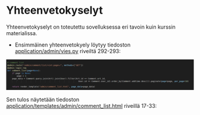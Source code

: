 # Yhteenvetokyselyt 
Yhteenvetokyselyt on toteutettu sovelluksessa eri tavoin kuin kurssin materialissa.
- Ensimmäinen yhteenvetokyely löytyy tiedoston [application/admin/vies.py](https://github.com/yumoL/learningProgramming/blob/master/application/admin/views.py) riveiltä 292-293:
<img src="https://github.com/yumoL/learningProgramming/blob/master/dokumentaatio/pictures/admin/yhteenvetokysely1.png">

Sen tulos näytetään tiedoston [application/templates/admin/comment_list.html](https://github.com/yumoL/learningProgramming/blob/master/application/templates/admin/comment_list.html) riveillä 17-33:
<img src="">
